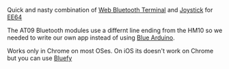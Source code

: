 
Quick and nasty combination of [Web Bluetooth Terminal](https://github.com/loginov-rocks/Web-Bluetooth-Terminal) and [Joystick](https://github.com/bobboteck/JoyStick) for [EE64](ee64.stanford.edu)

The AT09 Bluetooth modules use a differnt line ending from the HM10 so we needed to write our own app instead of using [Blue Arduino](https://sites.google.com/stonybrook.edu/arduinoble/?pli=1).

Works only in Chrome on most OSes. On iOS its doesn't work on Chrome but you can use [Bluefy](https://apps.apple.com/us/app/bluefy-web-ble-browser/id1492822055)
